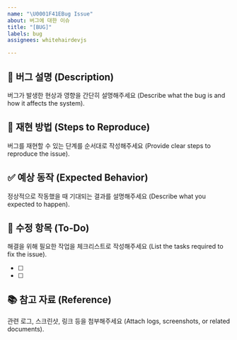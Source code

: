 ```yaml
---
name: "\U0001F41EBug Issue"
about: 버그에 대한 이슈
title: "[BUG]"
labels: bug
assignees: whitehairdevjs

---
```


## 🐛 버그 설명 (Description)
버그가 발생한 현상과 영향을 간단히 설명해주세요 (Describe what the bug is and how it affects the system).

## 🔁 재현 방법 (Steps to Reproduce)
버그를 재현할 수 있는 단계를 순서대로 작성해주세요 (Provide clear steps to reproduce the issue).

## ✅ 예상 동작 (Expected Behavior)
정상적으로 작동했을 때 기대되는 결과를 설명해주세요 (Describe what you expected to happen).

## 🧩 수정 항목 (To-Do)
해결을 위해 필요한 작업을 체크리스트로 작성해주세요 (List the tasks required to fix the issue).

- [ ]
- [ ]

## 📚 참고 자료 (Reference)
관련 로그, 스크린샷, 링크 등을 첨부해주세요 (Attach logs, screenshots, or related documents).
